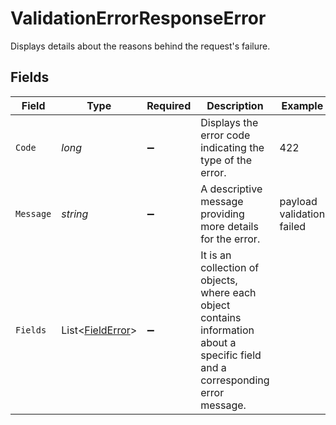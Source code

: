 # ValidationErrorResponseError

Displays details about the reasons behind the request's failure.


## Fields

| Field                                                                                                                            | Type                                                                                                                             | Required                                                                                                                         | Description                                                                                                                      | Example                                                                                                                          |
| -------------------------------------------------------------------------------------------------------------------------------- | -------------------------------------------------------------------------------------------------------------------------------- | -------------------------------------------------------------------------------------------------------------------------------- | -------------------------------------------------------------------------------------------------------------------------------- | -------------------------------------------------------------------------------------------------------------------------------- |
| `Code`                                                                                                                           | *long*                                                                                                                           | :heavy_minus_sign:                                                                                                               | Displays the error code indicating the type of the error.                                                                        | 422                                                                                                                              |
| `Message`                                                                                                                        | *string*                                                                                                                         | :heavy_minus_sign:                                                                                                               | A descriptive message providing more details for the error.                                                                      | payload validation failed                                                                                                        |
| `Fields`                                                                                                                         | List<[FieldError](../../Models/Components/FieldError.md)>                                                                        | :heavy_minus_sign:                                                                                                               | It is an collection of objects, where each object contains information about a specific field and a corresponding error message. |                                                                                                                                  |